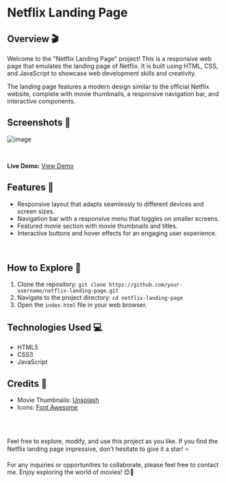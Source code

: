 # Netflix Landing Page

## Overview 🎬

Welcome to the "Netflix Landing Page" project! This is a responsive web page that emulates the landing page of Netflix. It is built using HTML, CSS, and JavaScript to showcase web development skills and creativity.

The landing page features a modern design similar to the official Netflix website, complete with movie thumbnails, a responsive navigation bar, and interactive components.

## Screenshots 📸

![image](https://github.com/rahil1202/netflix-landing-page/assets/104057403/f0d31306-bde2-4dcd-b546-08368fb16039)

</br>

**Live Demo:** [View Demo](https://your-demo-link.com)

## Features 🌟

- Responsive layout that adapts seamlessly to different devices and screen sizes.
- Navigation bar with a responsive menu that toggles on smaller screens.
- Featured movie section with movie thumbnails and titles.
- Interactive buttons and hover effects for an engaging user experience.

</br>

## How to Explore 🚀

1. Clone the repository: `git clone https://github.com/your-username/netflix-landing-page.git`
2. Navigate to the project directory: `cd netflix-landing-page`
3. Open the `index.html` file in your web browser.

## Technologies Used 💻

- HTML5
- CSS3
- JavaScript

## Credits 💙

- Movie Thumbnails: [Unsplash](https://unsplash.com/)
- Icons: [Font Awesome](https://fontawesome.com/)

<br><br>

Feel free to explore, modify, and use this project as you like. If you find the Netflix landing page impressive, don't hesitate to give it a star! ⭐️

For any inquiries or opportunities to collaborate, please feel free to contact me. Enjoy exploring the world of movies! 😊🍿
